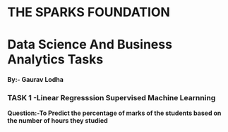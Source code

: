 # THE SPARKS FOUNDATION

# Data Science And Business Analytics Tasks

#### By:- Gaurav Lodha

### TASK 1 -Linear Regresssion Supervised Machine Learnning

**Question:-To Predict the percentage of marks of the students based on the number of hours they studied**

